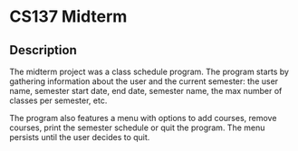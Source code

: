 # CS137 Midterm

## Description
The midterm project was a class schedule program. The program starts by gathering information about the user and the current semester: the user name, semester start date, end date, semester name, the max number of classes per semester, etc. 

The program also features a menu with options to add courses, remove courses, print the semester schedule or quit the program. The menu persists until the user decides to quit.
